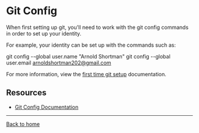 # Git Config

When first setting up git, you'll need to work with the git config commands in order to set up your identity.

For example, your identity can be set up with the commands such as:


git config --global user.name "Arnold Shortman"
git config --global user.email arnoldshortman202@gmail.com


For more information, view the [first time git setup](https://git-scm.com/en/v2/Getting-Started-First-Time-Git-Setup) documentation.

## Resources

- [Git Config Documentation](https://git-scm.com/docs/gitconfig)

---

[Back to home](../main/README.MD)